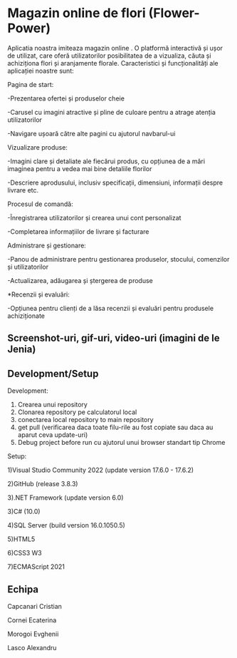 # Magazin online de flori (Flower-Power)
Aplicatia noastra imiteaza magazin online . 
O platformă interactivă și ușor de utilizat, care oferă utilizatorilor posibilitatea de a vizualiza, căuta și achiziționa flori și aranjamente florale.
Caracteristici și funcționalități ale aplicației noastre sunt:

  Pagina de start:
  
 -Prezentarea ofertei și produselor cheie
 
 -Carusel cu imagini atractive și pline de culoare pentru a atrage atenția utilizatorilor
 
 -Navigare ușoară către alte pagini cu ajutorul navbarul-ui
 
  Vizualizare produse:
  
 -Imagini clare și detaliate ale fiecărui produs, cu opțiunea de a mări imaginea pentru a vedea mai bine detaliile florilor
 
 -Descriere aprodusului, inclusiv specificații, dimensiuni, informații despre livrare etc.
 
   Procesul de comandă:
   
  -Înregistrarea utilizatorilor și crearea unui cont personalizat
  
  -Completarea informațiilor de livrare și facturare
  
   Administrare și gestionare:
   
  -Panou de administrare pentru gestionarea produselor, stocului, comenzilor și utilizatorilor
  
  -Actualizarea, adăugarea și ștergerea de produse
  
 *Recenzii și evaluări:
 
  -Opțiunea pentru clienți de a lăsa recenzii și evaluări pentru produsele achiziționate

## Screenshot-uri, gif-uri, video-uri (imagini de le Jenia)

## Development/Setup
Development:

1. Crearea unui repository
2. Clonarea repository pe calculatorul local
3. conectarea local repository to main repository
4. get pull (verificarea daca toate filu-rile au fost copiate sau daca au aparut ceva update-uri)
5. Debug project before run cu ajutorul unui browser standart tip Chrome

Setup:

1)Visual Studio Community 2022 (update version 17.6.0 - 17.6.2)

2)GitHub (release 3.8.3)

3).NET Framework (update version 6.0)

3)C# (10.0)

4)SQL Server (build version 16.0.1050.5)

5)HTML5

6)CSS3 W3

7)ECMAScript 2021


## Echipa
Capcanari Cristian

Cornei Ecaterina

Morogoi Evghenii

Lasco Alexandru 

